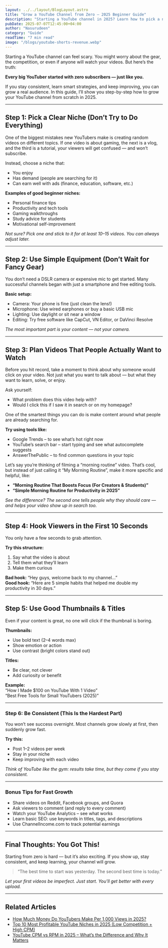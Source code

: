 ```yaml
---
layout: ../../layout/BlogLayout.astro
title: "Grow a YouTube Channel from Zero – 2025 Beginner Guide"
description: "Starting a YouTube channel in 2025? Learn how to pick a niche, make content, and grow fast — even with zero subscribers."
pubDate: 2025-07-07T12:45:00+04:00
author: "Nasurudeen"
category: "Guide"
readTime: "7 min read"
image: "/blogs/youtube-shorts-revenue.webp"
---
```


Starting a YouTube channel can feel scary. You might worry about the gear, the
competition, or even if anyone will watch your videos. But here’s the truth:

**Every big YouTuber started with zero subscribers — just like you.**

If you stay consistent, learn smart strategies, and keep improving, you can grow a
real audience. In this guide, I’ll show you step-by-step how to grow your YouTube
channel from scratch in 2025.

---

## Step 1: Pick a Clear Niche (Don’t Try to Do Everything)

One of the biggest mistakes new YouTubers make is creating random videos on
different topics. If one video is about gaming, the next is a vlog, and the third is a
tutorial, your viewers will get confused — and won’t subscribe.

Instead, choose a niche that:

- You enjoy
- Has demand (people are searching for it)
- Can earn well with ads (finance, education, software, etc.)

**Examples of good beginner niches:**

- Personal finance tips
- Productivity and tech tools
- Gaming walkthroughs
- Study advice for students
- Motivational self-improvement

_Not sure? Pick one and stick to it for at least 10–15 videos. You can always adjust later._

---

## Step 2: Use Simple Equipment (Don’t Wait for Fancy Gear)

You don’t need a DSLR camera or expensive mic to get started. Many successful
channels began with just a smartphone and free editing tools.

**Basic setup:**

- Camera: Your phone is fine (just clean the lens!)
- Microphone: Use wired earphones or buy a basic USB mic
- Lighting: Use daylight or sit near a window
- Editing: Try free software like CapCut, VN Editor, or DaVinci Resolve

_The most important part is your content — not your camera._

---

## Step 3: Plan Videos That People Actually Want to Watch

Before you hit record, take a moment to think about why someone would click on
your video. Not just what you want to talk about — but what they want to learn, solve,
or enjoy.

Ask yourself:

- What problem does this video help with?
- Would I click this if I saw it in search or on my homepage?

One of the smartest things you can do is make content around what people are
already searching for.

**Try using tools like:**

- Google Trends – to see what’s hot right now
- YouTube’s search bar – start typing and see what autocomplete suggests
- AnswerThePublic – to find common questions in your topic

Let’s say you’re thinking of filming a “morning routine” video. That’s cool, but instead
of just calling it “My Morning Routine”, make it more specific and helpful, like:

- **“Morning Routine That Boosts Focus (For Creators & Students)”**
- **“Simple Morning Routine for Productivity in 2025”**

_See the difference? The second one tells people why they should care — and helps
your video show up in search too._

---

## Step 4: Hook Viewers in the First 10 Seconds

You only have a few seconds to grab attention.

**Try this structure:**

1. Say what the video is about
2. Tell them what they’ll learn
3. Make them curious

**Bad hook:** “Hey guys, welcome back to my channel…”  
**Good hook:** “Here are 5 simple habits that helped me double my productivity in 30 days.”

---

## Step 5: Use Good Thumbnails & Titles

Even if your content is great, no one will click if the thumbnail is boring.

**Thumbnails:**

- Use bold text (2–4 words max)
- Show emotion or action
- Use contrast (bright colors stand out)

**Titles:**

- Be clear, not clever
- Add curiosity or benefit

**Example:**  
“How I Made $100 on YouTube With 1 Video”  
“Best Free Tools for Small YouTubers (2025)”

---

### Step 6: Be Consistent (This Is the Hardest Part)

You won’t see success overnight. Most channels grow slowly at first, then suddenly
grow fast.

**Try this:**

- Post 1–2 videos per week
- Stay in your niche
- Keep improving with each video

_Think of YouTube like the gym: results take time, but they come if you stay consistent._

---

### Bonus Tips for Fast Growth

- Share videos on Reddit, Facebook groups, and Quora
- Ask viewers to comment (and reply to every comment)
- Watch your YouTube Analytics – see what works
- Learn basic SEO: use keywords in titles, tags, and descriptions
- Use ChannelIncome.com to track potential earnings

---

## Final Thoughts: You Got This!

Starting from zero is hard — but it’s also exciting. If you show up, stay consistent, and
keep learning, your channel will grow.

> “The best time to start was yesterday. The second best time is today.”

_Let your first videos be imperfect. Just start. You'll get better with every upload._

---

## Related Articles

- [How Much Money Do YouTubers Make Per 1,000 Views in 2025?](/blog/How-Much-Money-Do-YouTubers-Make-Per-1,000-Views-in-2025)
- [Top 10 Most Profitable YouTube Niches in 2025 (Low Competition + High CPM)](/blog/best-youtube-niches-2025)
- [YouTube CPM vs RPM in 2025 – What’s the Difference and Why It Matters](/blog/youtube-cpm-vs-rpm-2025)
